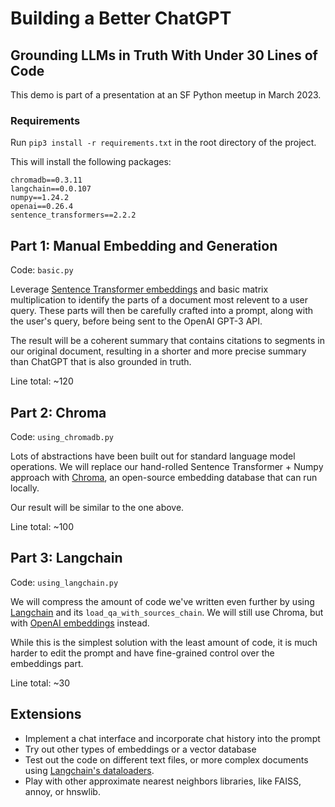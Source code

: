 # Building a Better ChatGPT
## Grounding LLMs in Truth With Under 30 Lines of Code

This demo is part of a presentation at an SF Python meetup in March 2023.

### Requirements

Run `pip3 install -r requirements.txt` in the root directory of the project.

This will install the following packages:
```
chromadb==0.3.11
langchain==0.0.107
numpy==1.24.2
openai==0.26.4
sentence_transformers==2.2.2
```

## Part 1: Manual Embedding and Generation

Code: `basic.py`

Leverage [Sentence Transformer embeddings](https://www.sbert.net/) and basic matrix multiplication to identify the parts of a document most relevent to a user query. These parts will then be carefully crafted into a prompt, along with the user's query, before being sent to the OpenAI GPT-3 API.

The result will be a coherent summary that contains citations to segments in our original document, resulting in a shorter and more precise summary than ChatGPT that is also grounded in truth.

Line total: ~120

## Part 2: Chroma

Code: `using_chromadb.py`

Lots of abstractions have been built out for standard language model operations. We will replace our hand-rolled Sentence Transformer + Numpy approach with [Chroma](https://www.trychroma.com/), an open-source embedding database that can run locally.

Our result will be similar to the one above.

Line total: ~100

## Part 3: Langchain

Code: `using_langchain.py`

We will compress the amount of code we've written even further by using [Langchain](https://langchain.readthedocs.io/en/latest/) and its `load_qa_with_sources_chain`. We will still use Chroma, but with [OpenAI embeddings](https://platform.openai.com/docs/guides/embeddings) instead.

While this is the simplest solution with the least amount of code, it is much harder to edit the prompt and have fine-grained control over the embeddings part.

Line total: ~30

## Extensions
- Implement a chat interface and incorporate chat history into the prompt
- Try out other types of embeddings or a vector database
- Test out the code on different text files, or more complex documents using [Langchain's dataloaders](https://langchain.readthedocs.io/en/latest/modules/document_loaders.html).
- Play with other approximate nearest neighbors libraries, like FAISS, annoy, or hnswlib.